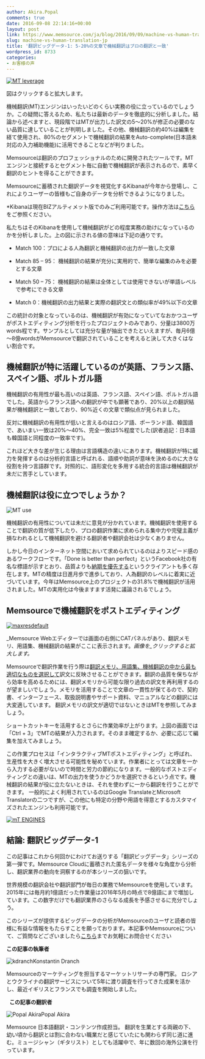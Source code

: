 ```yaml
---
author: Akira.Popal
comments: true
date: 2016-09-08 22:14:16+00:00
layout: post
link: https://www.memsource.com/ja/blog/2016/09/09/machine-vs-human-translation-jp/
slug: machine-vs-human-translation-jp
title: '翻訳ビッグデータ-1: 5-20%の文章で機械翻訳はプロの翻訳と一致'
wordpress_id: 8733
categories:
- お客様の声
---
```


[![MT leverage](/wp-content/uploads/2016/06/MT-leverage-1024x397.png)](/wp-content/uploads/2016/06/MT-leverage.png)

図はクリックすると拡大します。

機械翻訳(MT)エンジンはいったいどのくらい実務の役に立っているのでしょうか。この疑問に答えるため、私たちは最新のデータを徹底的に分析しました。結論から述べますと、現段階ではMTが出力した訳文の5～20%が修正の必要のない品質に達していることが判明しました。その他、機械翻訳の約40%は編集を経て使用され、80%のセグメントで機械翻訳の結果をAuto-complete(日本語未対応の入力補助機能)に活用できることなどが判りました。<!-- more -->

Memsourceは翻訳のプロフェッショナルのために開発されたツールです。MTエンジンと接続するとセグメント毎に自動で機械翻訳が表示されるので、素早く翻訳のヒントを得ることができます。

Memsourceに蓄積された翻訳データを視覚化するKibanaが今年から登場し、これによりユーザーの皆様もご自身のデータを分析できるようになりました。

*Kibanaは現在BIZアルティメット版でのみご利用可能です。操作方法は[こちら](http://wiki.memsource.com/wiki/Kibana)をご参照ください。



私たちはそのKibanaを使用して機械翻訳がどの程度実務の助けになっているのかを分析しました。上の図に示される値の意味は下記の通りです。



 	
  * Match 100：プロによる人為翻訳と機械翻訳の出力が一致した文章

 	
  * Match 85 – 95： 機械翻訳の結果が充分に実用的で、簡単な編集のみを必要とする文章

 	
  * Match 50 – 75： 機械翻訳の結果は全体としては使用できないが単語レベルで参考にできる文章

 	
  * Match 0：機械翻訳の出力結果と実際の翻訳文との類似率が49%以下の文章


この統計の対象となっているのは、機械翻訳が有効になっていてなおかつユーザがポストエディティング分析を行ったプロジェクトのみであり、分量は3800万words程です。サンプルとしては充分な量が抽出できたといえますが、毎月6億～8億wordsがMemsourceで翻訳されていることを考えると決して大きくはない割合です。


## **機械翻訳が特に活躍しているのが英語、フランス語、スペイン語、ポルトガル語**


機械翻訳の有用性が最も高いのは英語、フランス語、スペイン語、ポルトガル語でした。英語からフランス語への翻訳が中でも顕著であり、20%以上の翻訳結果が機械翻訳と一致しており、90%近くの文章で類似点が見られました。

反対に機械翻訳の有用性が低いと言えるのはロシア語、ポーランド語、韓国語で、あいまい一致は20%～40%、完全一致は5%程度でした(訳者追記：日本語も韓国語と同程度の一致率です)。

これほど大きな差が生じる理由は言語構造の違いにあります。機械翻訳が特に威力を発揮するのは分析的言語と呼ばれる、語順や助詞が意味を決めるのに大きな役割を持つ言語群です。対照的に、語形変化を多用する統合的言語は機械翻訳が未だに苦手としています。


## 機械翻訳は役に立つでしょうか？


![MT use](/wp-content/uploads/2016/06/MT-use.png)

機械翻訳の有用性については未だに意見が分かれています。機械翻訳を使用することで翻訳の質が低下したり、プロの翻訳作業に求められる集中力や完璧主義が損なわれるとして機械翻訳を避ける翻訳者や翻訳会社は少なくありません。

しかし今日のインターネット空間において求められているのはよりスピード感のあるワークフローです。「Done is better than perfect」というFacebook社の有名な標語が示すとおり、品質よりも[納期を優先する](/3-key-trends-from-locworld-dublin/)というクライアントも多く存在します。MTの精度は日進月歩で進歩しており、人為翻訳のレベルに着実に近づいています。今年はMemsource上のプロジェクトの31.8%で機械翻訳が活用されました。MTの実用化は今後ますます活発に議論されるでしょう。


## Memsourceで機械翻訳をポストエディティング


[![maxresdefault](/wp-content/uploads/2016/06/maxresdefault.jpg)](/wp-content/uploads/2016/06/maxresdefault.jpg)

_Memsource Webエディターでは画面の右側にCATパネルがあり、翻訳メモリ、用語集、機械翻訳の結果がここに表示されます。_画像を_クリックすると拡大します。_

Memsourceで翻訳作業を行う際は[翻訳メモリ、用語集、機械翻訳の中から最も適切なものを選択して](https://www.youtube.com/watch?v=H-Qhr_qMFgs&list=PLocQIdQCOZfSLwW5ut7AxrhomxqREDcOp&index=2)訳文に反映させることができます。翻訳の品質を保ちながら効率を高めるためには、翻訳メモリから可能な限り過去の訳文を再利用するのが望ましいでしょう。メモリを活用することで文章の一貫性が保てるので、契約書、インターフェース、取扱説明書やサポート資料、マニュアルなどの翻訳には大変適しています。 翻訳メモリの訳文が適切ではないときはMTを参照してみましょう。

ショートカットキーを活用するとさらに作業効率が上がります。上図の画面では「Ctrl + 3」でMTの結果が入力されます。そのまま確定するか、必要に応じて編集を加えてみましょう。

この作業プロセスは「インタラクティブMTポストエディティング」と呼ばれ、生産性を大きく増大させる可能性を秘めています。作業者にとっては文章を一から入力する必要がないので時間と労力の節約になります。一般的なポストエディティングとの違いは、MTの出力を使うかどうかを選択できるという点です。機械翻訳の結果が役に立たないときは、それを使わずに一から翻訳を行うことができます。 一般的によく利用されているのはGoogle TranslateとMicrosoft Translatorの二つですが、この他にも特定の分野や用語を得意とするカスタマイズされたエンジンも利用可能です。

[![mT ENGINES](/wp-content/uploads/2016/06/mT-ENGINES.png)](/wp-content/uploads/2016/06/mT-ENGINES.png)




## **結論: 翻訳ビッグデータ-1**


この記事はこれから何回かにわけてお送りする「翻訳ビッグデータ」シリーズの第一弾です。Memsource Cloudに蓄積された匿名データを様々な角度から分析し、翻訳業界の動向を洞察するのが本シリーズの狙いです。

世界規模の翻訳会社や翻訳部門が毎日の業務でMemsourceを使用しています。2015年には毎月約1億語だった作業量は2016年5月の時点で8億語にまで増加しています。この数字だけでも翻訳業界のさらなる成長を予感させるに充分でしょう。

このシリーズが提供するビッグデータの分析がMemsourceのユーザと読者の皆様に有益な情報をもたらすことを願っております。本記事やMemsourceについて、ご質問などございましたら[こちら](http://info.memsource.com/ja/inquiry)までお気軽にお問合せください

**この記事の執筆者**

![kdranch](/wp-content/uploads/2014/08/kdranch.jpg)Konstantin Dranch

Memsourceのマーケティングを担当するマーケットリサーチの専門家。
ロシアとウクライナの翻訳サービスについて5年に渡り調査を行ってきた成果を活かし、最近イギリスとフランスでも調査を開始しました。

 
**この記事の翻訳者**

![Popal Akira](/wp-content/uploads/2016/09/PPP-e1473631567202-879x1024.jpg)Popal Akira

Memsource 日本語翻訳・コンテンツ作成担当。
翻訳を生業とする両親の下、幼い頃から翻訳とは割に合わない職業だと感じていたにも関わらず同じ道に進む。ミュージシャン（ギタリスト）としても活躍中で、年に数回の海外公演を行っています。
